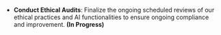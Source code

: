 - **Conduct Ethical Audits**: Finalize the ongoing scheduled reviews of our ethical practices and AI functionalities to ensure ongoing compliance and improvement. **(In Progress)**